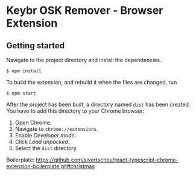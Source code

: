 # Keybr OSK Remover - Browser Extension

## Getting started


Navigate to the project directory and install the dependencies.

```
$ npm install
```

To build the extension, and rebuild it when the files are changed, run

```
$ npm start
```

After the project has been built, a directory named `dist` has been created. You have to add this directory to your Chrome browser:

1. Open Chrome.
2. Navigate to `chrome://extensions`.
3. Enable _Developer mode_.
4. Click _Load unpacked_.
5. Select the `dist` directory.



Boilerplate: https://github.com/sivertschou/react-typescript-chrome-extension-boilerplate.git#christmas